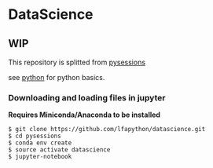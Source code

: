 DataScience
===========


## WIP
This repository is splitted from [pysessions](https://github.com/lfapython/pysessions)

see [python](https://github.com/lfapython/python) for python basics.


### Downloading and loading files in jupyter

**Requires Miniconda/Anaconda to be installed**

    $ git clone https://github.com/lfapython/datascience.git
    $ cd pysessions
    $ conda env create
    $ source activate datascience
    $ jupyter-notebook
